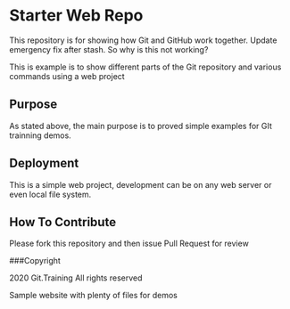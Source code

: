 # Starter Web Repo

This repository is for showing how Git and GitHub work together. Update emergency fix after stash. So why is this not working?

This is example is to show different parts of the Git repository and various commands using a web project

## Purpose

As stated above, the main purpose is to proved simple examples for GIt trainning demos.

## Deployment

This is a simple web project, development can be on any web server or even local file system.

## How To Contribute

Please fork this repository and then issue Pull Request for review

###Copyright

2020 Git.Training All rights reserved

Sample website with plenty of files for demos